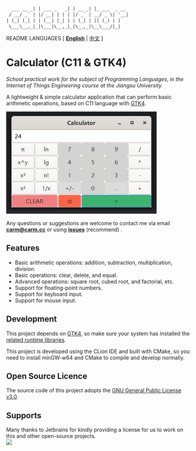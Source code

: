 ```text
  ___ __ _| | ___ _   _| | __ _| |_ ___  _ __ 
 / __/ _` | |/ __| | | | |/ _` | __/ _ \| '__|
| (_| (_| | | (__| |_| | | (_| | || (_) | |   
 \___\__,_|_|\___|\__,_|_|\__,_|\__\___/|_|                                          
```

README LANGUAGES [ [**English**](README.md) | [中文](README_zh_CN.md)  ]

# **Calculator** (C11 & GTK4)

_School practical work for the subject of Programming Languages,
in the Internet of Things Engineering course at the Jiangsu University._

A lightweight & simple calculator application that can perform basic arithmetic operations, based on C11 language
with [GTK4](https://www.gtk.org/).

![demo](.doc/demo.png)

Any questions or suggestions are welcome to contact me
via email [**carm@carm.cc**](mailto:carm@carm.cc)
or using [**issues**](https://github.com/CarmJos/calculator/issues/new) (recommend) .

## Features

- Basic arithmetic operations: addition, subtraction, multiplication, division.
- Basic operations: clear, delete, and equal.
- Advanced operations: square root, cubed root, and factorial, etc.
- Support for floating-point numbers.
- Support for keyboard input.
- Support for mouse input.

## Development

This project depends on [GTK4](https://www.gtk.org/),
so make sure your system has installed the [related runtime libraries](https://github.com/tschoonj/GTK-for-Windows-Runtime-Environment-Installer).

This project is developed using the CLion IDE and built with CMake, 
so you need to install minGW-w64 and CMake to compile and develop normally.

## Open Source Licence

The source code of this project adopts the [GNU General Public License v3.0](https://opensource.org/licenses/GPL-3.0).

## Supports

Many thanks to Jetbrains for kindly providing a license for us to work on this and other open-source projects.  
[![](https://resources.jetbrains.com/storage/products/company/brand/logos/jb_beam.svg)](https://www.jetbrains.com/?from=https://github.com/CarmJos/calculator)
